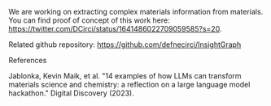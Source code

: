 We are working on extracting complex materials information from materials. You can find proof of concept of this work here: https://twitter.com/DCirci/status/1641486022709059585?s=20. 

Related github repository: 
https://github.com/defnecirci/InsightGraph

References

Jablonka, Kevin Maik, et al. "14 examples of how LLMs can transform materials science and chemistry: a reflection on a large language model hackathon." Digital Discovery (2023).



